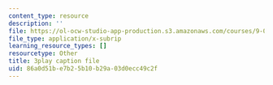 ```yaml
---
content_type: resource
description: ''
file: https://ol-ocw-studio-app-production.s3.amazonaws.com/courses/9-00sc-introduction-to-psychology-fall-2011/86a0d51be7b25b10b29a03d0ecc49c2f_yBYebcVw8Zk.vtt
file_type: application/x-subrip
learning_resource_types: []
resourcetype: Other
title: 3play caption file
uid: 86a0d51b-e7b2-5b10-b29a-03d0ecc49c2f
---
```

